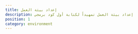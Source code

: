 ```yaml
---
title: إعداد بيئة العمل
description: إعداد بيئة العمل تمهيداً لكتابة أول كود برمجي
position: 1
category: environment
---
```

